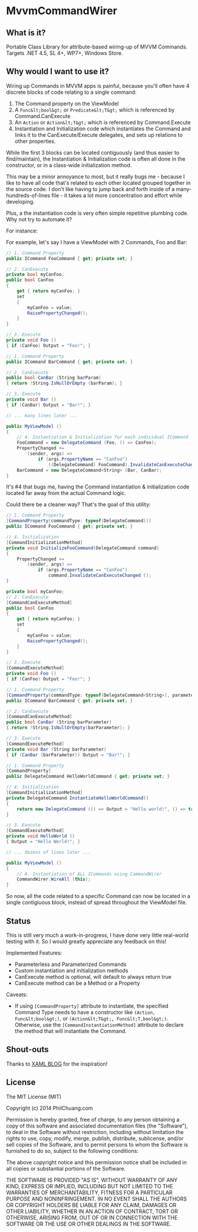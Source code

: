 MvvmCommandWirer
================

What is it?
-----------
Portable Class Library for attribute-based wiring-up of MVVM Commands. Targets .NET 4.5, SL 4+, WP7+, Windows Store.

Why would I want to use it?
---------------------------
Wiring up Commands in MVVM apps is painful, because you'll often have 4 discrete blocks of code relating to a single command:

1. The Command property on the ViewModel
2. A `Func&lt;bool&gt;` or `Predicate&lt;T&gt;` which is referenced by Command.CanExecute
3. An `Action` or `Action&lt;T&gt;` which is referenced by Command.Execute
4. Instantiation and Initialization code which instantiates the Command and links it to the CanExecute/Execute delegates, and sets up relations to other properties.

While the first 3 blocks can be located contiguously (and thus easier to find/maintain), the Instantiation & Initialization code is often all done in the constructor, or in a class-wide initialization method.

This may be a minor annoyance to most, but it really bugs me - because I like to have all code that's related to each other located grouped together in the source code. I don't like having to jump back and forth inside of a many-hundreds-of-lines file - it takes a lot more concentration and effort while developing.

Plus, a the instantiation code is very often simple repetitive plumbing code. Why not try to automate it?

For instance:

For example, let's say I have a ViewModel with 2 Commands, Foo and Bar:

```c#
// 1. Command Property
public ICommand FooCommand { get; private set; }

// 2. CanExecute
private bool myCanFoo;
public bool CanFoo
{
	get { return myCanFoo; }
	set
	{
		myCanFoo = value;
		RaisePropertyChanged();
	}
}

// 3. Execute
private void Foo ()
{ if (CanFoo) Output = "Foo!"; }

// 1. Command Property
public ICommand BarCommand { get; private set; }

// 2. CanExecute
public bool CanBar (String barParam)
{ return !String.IsNullOrEmpty (barParam); }

// 3. Execute
private void Bar ()
{ if (CanBar) Output = "Bar!"; }

// ... many lines later ...

public MyViewModel ()
{
	// 4. Instantiation & Initialization for each individual ICommand
	FooCommand = new DelegateCommand (Foo, () => CanFoo);
	PropertyChanged +=
		(sender, args) =>
			if (args.PropertyName == "CanFoo")
				((DelegateCommand) FooCommand).InvalidateCanExecuteChanged ();
	BarCommand = new DelegateCommand<String> (Bar, CanBar);
}
```
It's #4 that bugs me, having the Command instantiation & initialization code located far away from the actual Command logic.

Could there be a cleaner way? That's the goal of this utility:

```c#
// 1. Command Property
[CommandProperty(commandType: typeof(DelegateCommand))]
public ICommand FooCommand { get; private set; }

// 4. Initialization
[CommandInitializationMethod]
private void InitializeFooCommand(DelegateCommand command)
{
	PropertyChanged +=
		(sender, args) =>
			if (args.PropertyName == "CanFoo")
				command.InvalidateCanExecuteChanged ();
}

private bool myCanFoo;
// 2. CanExecute
[CommandCanExecuteMethod]
public bool CanFoo
{
	get { return myCanFoo; }
	set
	{
		myCanFoo = value;
		RaisePropertyChanged();
	}
}

// 3. Execute
[CommandExecuteMethod]
private void Foo ()
{ if (CanFoo) Output = "Foo!"; }

// 1. Command Property
[CommandProperty(commandType: typeof(DelegateCommand<String>), parameterType: typeof(String))]
public ICommand BarCommand { get; private set; }

// 2. CanExecute
[CommandCanExecuteMethod]
public bool CanBar (String barParameter)
{ return !String.IsNullOrEmpty(barParameter); }

// 3. Execute
[CommandExecuteMethod]
private void Bar (String barParameter)
{ if (CanBar (barParameter)) Output = "Bar!"; }

// 1. Command Property
[CommandProperty]
public DelegateCommand HelloWorldCommand { get; private set; }

// 4. Initialization
[CommandInitializationMethod]
private DelegateCommand InstantiateHelloWorldCommand()
{
	return new DelegateCommand (() => Output = "Hello world!", () => true);
}

// 3. Execute
[CommandExecuteMethod]
private void HelloWorld ()
{ Output = "Hello World!"; }

// ... dozens of lines later ...

public MyViewModel ()
{
	// 4. Instantiation of ALL ICommands using CommandWirer
	CommandWirer.WireAll (this);
}
```

So now, all the code related to a specific Command can now be located in a single contigiuous block, instead of spread throughout the ViewModel file.

Status
------

This is still very much a work-in-progress, I have done very little real-world testing with it. So I would greatly appreciate any feedback on this!

Implemented Features:

* Parameterless and Parameterized Commands
* Custom instantiation and initialization methods
* CanExecute method is optional, will default to always return true
* CanExecute method can be a Method or a Property

Caveats:

* If using `[CommandProperty]` attribute to instantiate, the specified Command Type needs to have a constructor like `(Action, Func&lt;bool&gt;)`, or `(Action&lt;T&gt;, Func&lt;T,bool&gt;)`. Otherwise, use the `[CommandInstantiationMethod]` attribute to declare the method that will instantiate the Command.

Shout-outs
----------

Thanks to [XAML BLOG](http://xamlblog.tumblr.com/post/46187145555/fixing-mvvm-part-1-commands) for the inspiration!

License
-------

The MIT License (MIT)

Copyright (c) 2014 PhilChuang.com

Permission is hereby granted, free of charge, to any person obtaining a copy
of this software and associated documentation files (the "Software"), to deal
in the Software without restriction, including without limitation the rights
to use, copy, modify, merge, publish, distribute, sublicense, and/or sell
copies of the Software, and to permit persons to whom the Software is
furnished to do so, subject to the following conditions:

The above copyright notice and this permission notice shall be included in all
copies or substantial portions of the Software.

THE SOFTWARE IS PROVIDED "AS IS", WITHOUT WARRANTY OF ANY KIND, EXPRESS OR
IMPLIED, INCLUDING BUT NOT LIMITED TO THE WARRANTIES OF MERCHANTABILITY,
FITNESS FOR A PARTICULAR PURPOSE AND NONINFRINGEMENT. IN NO EVENT SHALL THE
AUTHORS OR COPYRIGHT HOLDERS BE LIABLE FOR ANY CLAIM, DAMAGES OR OTHER
LIABILITY, WHETHER IN AN ACTION OF CONTRACT, TORT OR OTHERWISE, ARISING FROM,
OUT OF OR IN CONNECTION WITH THE SOFTWARE OR THE USE OR OTHER DEALINGS IN THE
SOFTWARE.
